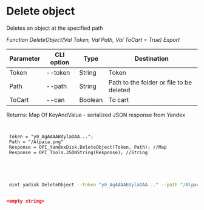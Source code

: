 ﻿---
sidebar_position: 4
---

# Delete object
 Deletes an object at the specified path


*Function DeleteObject(Val Token, Val Path, Val ToCart = True) Export*

 | Parameter | CLI option | Type | Destination |
 |-|-|-|-|
 | Token | --token | String | Token |
 | Path | --path | String | Path to the folder or file to be deleted |
 | ToCart | --can | Boolean | To cart |

 
 Returns: Map Of KeyAndValue - serialized JSON response from Yandex

```bsl title="Code example"
	
 
 Token = "y0_AgAAAABdylaOAA...";
 Path = "/Alpaca.png"
 Response = OPI_YandexDisk.DeleteObject(Token, Path); //Map
 Response = OPI_Tools.JSONString(Response); //String
 
 
	
```

```sh title="CLI command example"
 
 oint yadisk DeleteObject --token "y0_AgAAAABdylaOAA..." --path "/Alpaca.png" --can %can%


```


```json title="Result"

<empty string>

```
